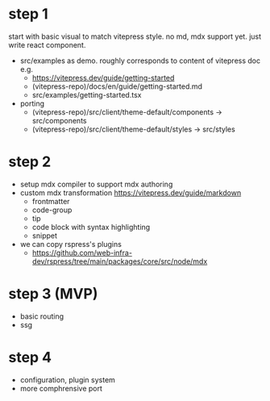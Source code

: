 # step 1

start with basic visual to match vitepress style.
no md, mdx support yet. just write react component.

- src/examples as demo. roughly corresponds to content of vitepress doc e.g.
  - https://vitepress.dev/guide/getting-started
  - (vitepress-repo)/docs/en/guide/getting-started.md
  - src/examples/getting-started.tsx
- porting
  - (vitepress-repo)/src/client/theme-default/components -> src/components
  - (vitepress-repo)/src/client/theme-default/styles -> src/styles

# step 2 

- setup mdx compiler to support mdx authoring
- custom mdx transformation https://vitepress.dev/guide/markdown
  - frontmatter
  - code-group
  - tip
  - code block with syntax highlighting
  - snippet
- we can copy rspress's plugins
  - https://github.com/web-infra-dev/rspress/tree/main/packages/core/src/node/mdx

# step 3 (MVP)

- basic routing
- ssg

# step 4

- configuration, plugin system
- more comphrensive port
